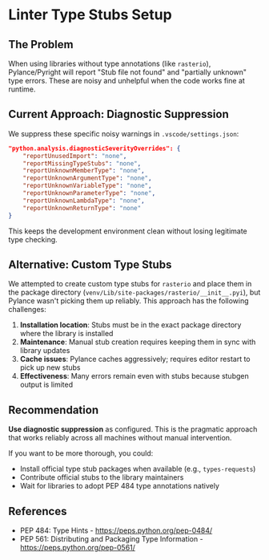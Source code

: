 # Linter Type Stubs Setup

## The Problem

When using libraries without type annotations (like `rasterio`), Pylance/Pyright will report "Stub file not found" and "partially unknown" type errors. These are noisy and unhelpful when the code works fine at runtime.

## Current Approach: Diagnostic Suppression

We suppress these specific noisy warnings in `.vscode/settings.json`:

```json
"python.analysis.diagnosticSeverityOverrides": {
    "reportUnusedImport": "none",
    "reportMissingTypeStubs": "none",
    "reportUnknownMemberType": "none",
    "reportUnknownArgumentType": "none",
    "reportUnknownVariableType": "none",
    "reportUnknownParameterType": "none",
    "reportUnknownLambdaType": "none",
    "reportUnknownReturnType": "none"
}
```

This keeps the development environment clean without losing legitimate type checking.

## Alternative: Custom Type Stubs

We attempted to create custom type stubs for `rasterio` and place them in the package directory (`venv/Lib/site-packages/rasterio/__init__.pyi`), but Pylance wasn't picking them up reliably. This approach has the following challenges:

1. **Installation location**: Stubs must be in the exact package directory where the library is installed
2. **Maintenance**: Manual stub creation requires keeping them in sync with library updates
3. **Cache issues**: Pylance caches aggressively; requires editor restart to pick up new stubs
4. **Effectiveness**: Many errors remain even with stubs because stubgen output is limited

## Recommendation

**Use diagnostic suppression** as configured. This is the pragmatic approach that works reliably across all machines without manual intervention.

If you want to be more thorough, you could:
- Install official type stub packages when available (e.g., `types-requests`)
- Contribute official stubs to the library maintainers
- Wait for libraries to adopt PEP 484 type annotations natively

## References

- PEP 484: Type Hints - https://peps.python.org/pep-0484/
- PEP 561: Distributing and Packaging Type Information - https://peps.python.org/pep-0561/

